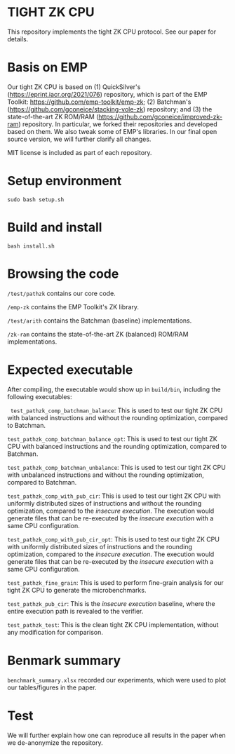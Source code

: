 # TIGHT ZK CPU

This repository implements the tight ZK CPU protocol.
See our paper for details.

Basis on EMP
=====
Our tight ZK CPU is based on (1) QuickSilver's (https://eprint.iacr.org/2021/076) repository, which is part of the EMP Toolkit: https://github.com/emp-toolkit/emp-zk; (2) Batchman's (https://github.com/gconeice/stacking-vole-zk) repository; and (3) the state-of-the-art ZK ROM/RAM (https://github.com/gconeice/improved-zk-ram) repository. In particular, we forked their repositories and developed based on them. We also tweak some of EMP's libraries.
In our final open source version, we will further clarify all changes.

MIT license is included as part of each repository.

Setup environment
=====
`sudo bash setup.sh`

Build and install
=====
`bash install.sh`

Browsing the code
=====
`/test/pathzk` contains our core code.

`/emp-zk` contains the EMP Toolkit's ZK library.

`/test/arith` contains the Batchman (baseline) implementations.

`/zk-ram` contains the state-of-the-art ZK (balanced) ROM/RAM implementations.

Expected executable
=====
After compiling, the executable would show up in `build/bin`, including the following executables:

` test_pathzk_comp_batchman_balance`: This is used to test our tight ZK CPU with balanced instructions and without the rounding optimization, compared to Batchman.

`test_pathzk_comp_batchman_balance_opt`: This is used to test our tight ZK CPU with balanced instructions and the rounding optimization, compared to Batchman.

`test_pathzk_comp_batchman_unbalance`: This is used to test our tight ZK CPU with unbalanced instructions and without the rounding optimization, compared to Batchman.

`test_pathzk_comp_with_pub_cir`: This is used to test our tight ZK CPU with uniformly distributed sizes of instructions and without the rounding optimization, compared to the *insecure execution*. The execution would generate files that can be re-executed by the *insecure execution* with a same CPU configuration.

`test_pathzk_comp_with_pub_cir_opt`: This is used to test our tight ZK CPU with uniformly distributed sizes of instructions and the rounding optimization, compared to the *insecure execution*. The execution would generate files that can be re-executed by the *insecure execution* with a same CPU configuration.

`test_pathzk_fine_grain`: This is used to perform fine-grain analysis for our tight ZK CPU to generate the microbenchmarks.

`test_pathzk_pub_cir`: This is the *insecure execution* baseline, where the entire execution path is revealed to the verifier.

`test_pathzk_test`: This is the clean tight ZK CPU implementation, without any modification for comparison.

Benmark summary
=====
`benchmark_summary.xlsx` recorded our experiments, which were used to plot our tables/figures in the paper.

Test
=====
We will further explain how one can reproduce all results in the paper when we de-anonymize the repository.
